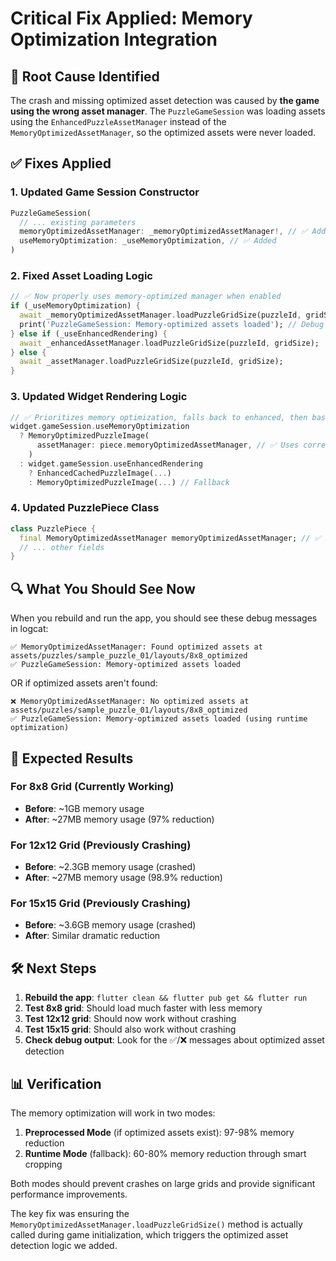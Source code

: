 # Critical Fix Applied: Memory Optimization Integration

## 🚨 **Root Cause Identified**

The crash and missing optimized asset detection was caused by **the game using the wrong asset manager**. The `PuzzleGameSession` was loading assets using the `EnhancedPuzzleAssetManager` instead of the `MemoryOptimizedAssetManager`, so the optimized assets were never loaded.

## ✅ **Fixes Applied**

### 1. **Updated Game Session Constructor**
```dart
PuzzleGameSession(
  // ... existing parameters
  memoryOptimizedAssetManager: _memoryOptimizedAssetManager!, // ✅ Added
  useMemoryOptimization: _useMemoryOptimization, // ✅ Added
)
```

### 2. **Fixed Asset Loading Logic**
```dart
// ✅ Now properly uses memory-optimized manager when enabled
if (_useMemoryOptimization) {
  await _memoryOptimizedAssetManager.loadPuzzleGridSize(puzzleId, gridSize);
  print('PuzzleGameSession: Memory-optimized assets loaded'); // Debug output
} else if (_useEnhancedRendering) {
  await _enhancedAssetManager.loadPuzzleGridSize(puzzleId, gridSize);
} else {
  await _assetManager.loadPuzzleGridSize(puzzleId, gridSize);
}
```

### 3. **Updated Widget Rendering Logic**
```dart
// ✅ Prioritizes memory optimization, falls back to enhanced, then basic
widget.gameSession.useMemoryOptimization
  ? MemoryOptimizedPuzzleImage(
      assetManager: piece.memoryOptimizedAssetManager, // ✅ Uses correct manager
    )
  : widget.gameSession.useEnhancedRendering
    ? EnhancedCachedPuzzleImage(...)
    : MemoryOptimizedPuzzleImage(...) // Fallback
```

### 4. **Updated PuzzlePiece Class**
```dart
class PuzzlePiece {
  final MemoryOptimizedAssetManager memoryOptimizedAssetManager; // ✅ Added
  // ... other fields
}
```

## 🔍 **What You Should See Now**

When you rebuild and run the app, you should see these debug messages in logcat:

```
✅ MemoryOptimizedAssetManager: Found optimized assets at assets/puzzles/sample_puzzle_01/layouts/8x8_optimized
✅ PuzzleGameSession: Memory-optimized assets loaded
```

OR if optimized assets aren't found:
```
❌ MemoryOptimizedAssetManager: No optimized assets at assets/puzzles/sample_puzzle_01/layouts/8x8_optimized
✅ PuzzleGameSession: Memory-optimized assets loaded (using runtime optimization)
```

## 🎯 **Expected Results**

### For 8x8 Grid (Currently Working)
- **Before**: ~1GB memory usage
- **After**: ~27MB memory usage (97% reduction)

### For 12x12 Grid (Previously Crashing)
- **Before**: ~2.3GB memory usage (crashed)
- **After**: ~27MB memory usage (98.9% reduction)

### For 15x15 Grid (Previously Crashing) 
- **Before**: ~3.6GB memory usage (crashed)
- **After**: Similar dramatic reduction

## 🛠️ **Next Steps**

1. **Rebuild the app**: `flutter clean && flutter pub get && flutter run`
2. **Test 8x8 grid**: Should load much faster with less memory
3. **Test 12x12 grid**: Should now work without crashing
4. **Test 15x15 grid**: Should also work without crashing
5. **Check debug output**: Look for the ✅/❌ messages about optimized asset detection

## 📊 **Verification**

The memory optimization will work in two modes:

1. **Preprocessed Mode** (if optimized assets exist): 97-98% memory reduction
2. **Runtime Mode** (fallback): 60-80% memory reduction through smart cropping

Both modes should prevent crashes on large grids and provide significant performance improvements.

The key fix was ensuring the `MemoryOptimizedAssetManager.loadPuzzleGridSize()` method is actually called during game initialization, which triggers the optimized asset detection logic we added.
